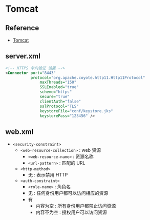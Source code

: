 # Tomcat

## Reference

- [Tomcat](https://github.com/apache/tomcat)

## server.xml

```xml server.xml
<!-- HTTPS 单向验证 设置 -->
<Connector port="8443" 
           protocol="org.apache.coyote.http11.Http11Protocol"
               maxThreads="150" 
               SSLEnabled="true" 
               scheme="https" 
               secure="true"
               clientAuth="false" 
               sslProtocol="TLS" 
               keystoreFile="conf/keystore.jks" 
               keystorePass="123456" />
```

## web.xml

- `<security-constraint>`
    * `<web-resource-collection>` : web 资源
        + `<web-resource-name>` : 资源名称
        + `<url-pattern>` : 匹配的 URL 
    * `<http-method>` 
        + 无 : 表示禁用 HTTP 
    * `<auth-constraint>`
        + `<role-name>` : 角色名
        + 无 : 任何身份用户都可以访问相应的资源
        + 有 
            - 内容为空 : 所有身份用户都禁止访问资源
            - 内容不为空 : 授权用户可以访问资源